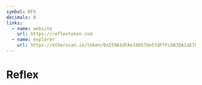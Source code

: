 ```yaml
---
symbol: RFX
decimals: 8
links:
  - name: website
    url: https://reflextoken.com
  - name: explorer
    url: https://etherscan.io/token/0x159A1dFAe19057de57dFfFcbB3DA1aE784678965
---
```


# Reflex
